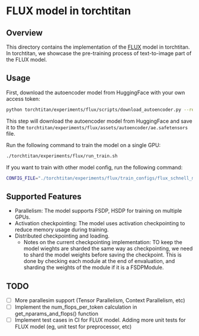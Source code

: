# FLUX model in torchtitan

## Overview
This directory contains the implementation of the [FLUX](https://github.com/black-forest-labs/flux/tree/main) model in torchtitan. In torchtitan, we showcase the pre-training process of text-to-image part of the FLUX model.

## Usage
First, download the autoencoder model from HuggingFace with your own access token:
```bash
python torchtitan/experiments/flux/scripts/download_autoencoder.py --repo_id black-forest-labs/FLUX.1-dev --ae_path ae.safetensors --hf_token <your_access_token>
```

This step will download the autoencoder model from HuggingFace and save it to the `torchtitan/experiments/flux/assets/autoencoder/ae.safetensors` file.

Run the following command to train the model on a single GPU:
```bash
./torchtitan/experiments/flux/run_train.sh

```

If you want to train with other model config, run the following command:
```bash
CONFIG_FILE="./torchtitan/experiments/flux/train_configs/flux_schnell_model.toml" ./torchtitan/experiments/flux/run_train.sh
```

## Supported Features
- Parallelism: The model supports FSDP, HSDP for training on multiple GPUs.
- Activation checkpointing: The model uses activation checkpointing to reduce memory usage during training.
- Distributed checkpointing and loading.
    - Notes on the current checkpointing implementation: TO keep the model wieghts are sharded the same way as checkpointing, we need to shard the model weights before saving the checkpoint. This is done by checking each module at the end of envaluation, and sharding the weights of the module if it is a FSDPModule.



## TODO
- [ ] More parallesim support (Tensor Parallelism, Context Parallelism, etc)
- [ ] Implement the num_flops_per_token calculation in get_nparams_and_flops() function
- [ ] Implement test cases in CI for FLUX model. Adding more unit tests for FLUX model (eg, unit test for preprocessor, etc)
